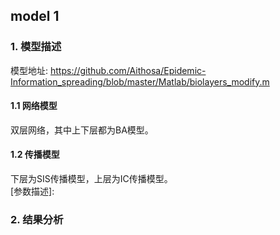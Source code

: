 ## model 1

### 1. 模型描述

模型地址: https://github.com/Aithosa/Epidemic-Information_spreading/blob/master/Matlab/biolayers_modify.m

#### 1.1 网络模型
双层网络，其中上下层都为BA模型。
#### 1.2 传播模型
下层为SIS传播模型，上层为IC传播模型。
<br>[参数描述]: 

### 2. 结果分析
